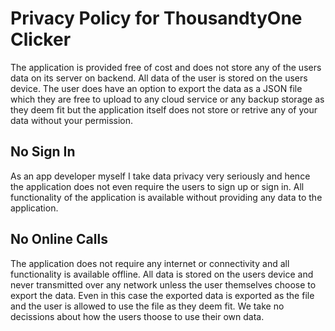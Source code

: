 # Privacy Policy for ThousandtyOne Clicker

The application is provided free of cost and does not store any of the users data on its server on backend. All data of the user is stored on the users device. The user does have an option to export the data as a JSON file which they are free to upload to any cloud service or any backup storage as they deem fit but the application itself does not store or retrive any of your data without your permission.

## No Sign In

As an app developer myself I take data privacy very seriously and hence the application does not even require the users to sign up or sign in. All functionality of the application is available without providing any data to the application. 

## No Online Calls

The application does not require any internet or connectivity and all functionality is available offline. All data is stored on the users device and never transmitted over any network unless the user themselves choose to export the data. Even in this case the exported data is exported as the file and the user is allowed to use the file as they deem fit. We take no decissions about how the users thoose to use their own data.
